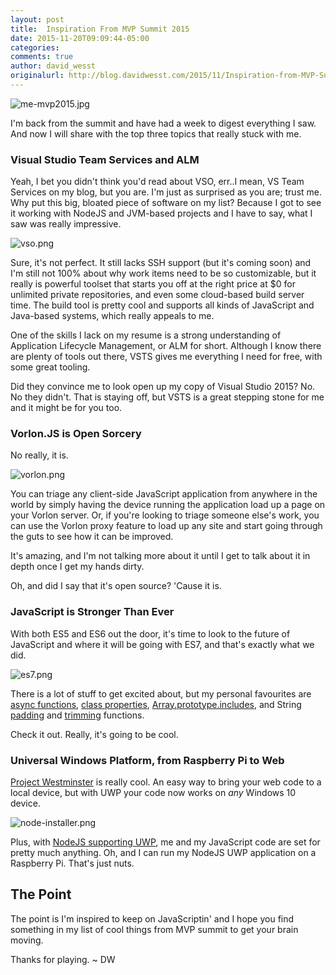 ```yaml
---
layout: post
title:  Inspiration From MVP Summit 2015
date: 2015-11-20T09:09:44-05:00
categories:
comments: true
author: david_wesst
originalurl: http://blog.davidwesst.com/2015/11/Inspiration-from-MVP-Summit-2015/
---
```


![me-mvp2015.jpg][1]

I'm back from the summit and have had a week to digest everything I saw. And now I will share with the top three topics that really stuck with me.

<!--more-->

### Visual Studio Team Services and ALM

Yeah, I bet you didn't think you'd read about VSO, err..I mean, VS Team Services on my blog, but you are. I'm just as surprised as you are; trust me. Why put this big, bloated piece of software on my list? Because I got to see it working with NodeJS and JVM-based projects and I have to say, what I saw was really impressive.

![vso.png][2]

Sure, it's not perfect. It still lacks SSH support (but it's coming soon) and I'm still not 100% about why work items need to be so customizable, but it really is powerful toolset that starts you off at the right price at $0 for unlimited private repositories, and even some cloud-based build server time. The build tool is pretty cool and supports all kinds of JavaScript and Java-based systems, which really appeals to me.

One of the skills I lack on my resume is a strong understanding of Application Lifecycle Management, or ALM for short. Although I know there are plenty of tools out there, VSTS gives me everything I need for free, with some great tooling.

Did they convince me to look open up my copy of Visual Studio 2015? No. No they didn't. That is staying off, but VSTS is a great stepping stone for me and it might be for you too.

### Vorlon.JS is Open Sorcery

No really, it is.

![vorlon.png][3]

You can triage any client-side JavaScript application from anywhere in the world by simply having the device running the application load up a page on your Vorlon server. Or, if you're looking to triage someone else's work, you can use the Vorlon proxy feature to load up any site and start going through the guts to see how it can be improved.

It's amazing, and I'm not talking more about it until I get to talk about it in depth once I get my hands dirty.

Oh, and did I say that it's open source? 'Cause it is.

### JavaScript is Stronger Than Ever

With both ES5 and ES6 out the door, it's time to look to the future of JavaScript and where it will be going with ES7, and that's exactly what we did.

![es7.png][4]

There is a lot of stuff to get excited about, but my personal favourites are [async functions][5], [class properties][6], [Array.prototype.includes][7], and String [padding][8] and [trimming][9] functions.

Check it out. Really, it's going to be cool.

### Universal Windows Platform, from Raspberry Pi to Web

[Project Westminster][10] is really cool. An easy way to bring your web code to a local device, but with UWP your code now works on _any_ Windows 10 device.

![node-installer.png][11]

Plus, with [NodeJS supporting UWP][12], me and my JavaScript code are set for pretty much anything. Oh, and I can run my NodeJS UWP application on a Raspberry Pi. That's just nuts.

## The Point

The point is I'm inspired to keep on JavaScriptin' and I hope you find something in my list of cool things from MVP summit to get your brain moving.

Thanks for playing. ~ DW

[1]: http://blog.davidwesst.com/2015/11/Inspiration-from-MVP-Summit-2015/me-mvp2015.jpg
[2]: http://blog.davidwesst.com/2015/11/Inspiration-from-MVP-Summit-2015/vso.png
[3]: http://blog.davidwesst.com/2015/11/Inspiration-from-MVP-Summit-2015/vorlon.png
[4]: http://blog.davidwesst.com/2015/11/Inspiration-from-MVP-Summit-2015/es7.png
[5]: https://tc39.github.io/ecmascript-asyncawait/
[6]: https://github.com/jeffmo/es-class-static-properties-and-fields
[7]: https://github.com/tc39/Array.prototype.includes
[8]: https://github.com/tc39/proposal-string-pad-left-right
[9]: https://github.com/sebmarkbage/ecmascript-string-left-right-trim
[10]: http://blogs.windows.com/buildingapps/2015/07/06/project-westminster-in-a-nutshell/
[11]: http://blog.davidwesst.com/2015/11/Inspiration-from-MVP-Summit-2015/node-installer.png
[12]: https://github.com/Microsoft/node-uwp
  